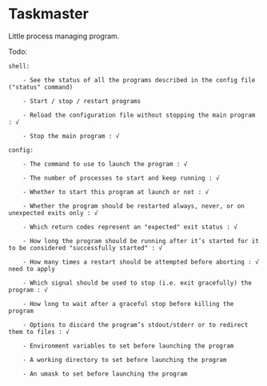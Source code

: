 # Taskmaster
Little process managing program.

Todo:

	shell:

		- See the status of all the programs described in the config file ("status" command)

		- Start / stop / restart programs

		- Reload the configuration file without stopping the main program : √

		- Stop the main program : √

	config:

		- The command to use to launch the program : √

		- The number of processes to start and keep running : √

		- Whether to start this program at launch or not : √

		- Whether the program should be restarted always, never, or on unexpected exits only : √

		- Which return codes represent an "expected" exit status : √

		- How long the program should be running after it’s started for it to be considered "successfully started" : √

		- How many times a restart should be attempted before aborting : √ need to apply

		- Which signal should be used to stop (i.e. exit gracefully) the program : √

		- How long to wait after a graceful stop before killing the program

		- Options to discard the program’s stdout/stderr or to redirect them to files : √

		- Environment variables to set before launching the program 

		- A working directory to set before launching the program

		- An umask to set before launching the program
